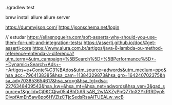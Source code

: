 ./gradlew test

brew install allure
allure server

https://dummyjson.com/
https://jsonschema.net/login


// estudar
https://eliasnogueira.com/soft-asserts-why-should-you-use-them-for-unit-and-integration-tests/
https://assertj.github.io/doc/#get-assertj-core
https://www.alura.com.br/artigos/java-8-lambda-ou-method-reference-entenda-a-diferenca?utm_term=&utm_campaign=%5BSearch%5D+%5BPerformance%5D+-+Dynamic+Search+Ads+-+Artigos+e+Conte%C3%BAdos&utm_source=adwords&utm_medium=ppc&hsa_acc=7964138385&hsa_cam=11384329873&hsa_grp=164240702375&hsa_ad=703853654617&hsa_src=g&hsa_tgt=dsa-2276348409543&hsa_kw=&hsa_mt=&hsa_net=adwords&hsa_ver=3&gad_source=1&gclid=Cj0KCQjw05i4BhDiARIsAB_2wfAXZyPpQ77InX2YkRfRDyp5DlvpfAmEn5aw8po6HVZIzCTjcSedsRsaAiTUEALw_wcB

